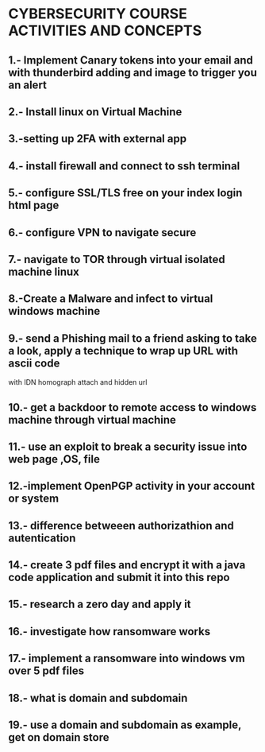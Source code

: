 # CYBERSECURITY COURSE ACTIVITIES AND CONCEPTS


## 1.- Implement Canary tokens into your email and with thunderbird adding and image to trigger you an alert

## 2.- Install linux on Virtual Machine

## 3.-setting up 2FA with external app

## 4.- install firewall and connect to ssh terminal

## 5.- configure SSL/TLS free on your index login html page

## 6.- configure VPN to navigate secure

## 7.- navigate to TOR through virtual isolated machine linux

## 8.-Create a Malware and infect to virtual windows machine

## 9.- send a Phishing mail to a friend asking to take a look, apply a technique to wrap up URL with ascii code
with IDN homograph attach and hidden url

## 10.- get a backdoor to remote access to windows machine through virtual machine

## 11.- use an exploit to break a security issue into web page ,OS, file

## 12.-implement OpenPGP activity in your account or system
## 13.- difference betweeen authorizathion and autentication
## 14.- create 3 pdf files and encrypt it with a java code application and submit it into this repo
## 15.- research a zero day and apply it
## 16.- investigate how ransomware works
## 17.- implement a ransomware into windows vm over 5 pdf files
## 18.- what is domain and subdomain
## 19.- use a domain and subdomain as example, get on domain store 





